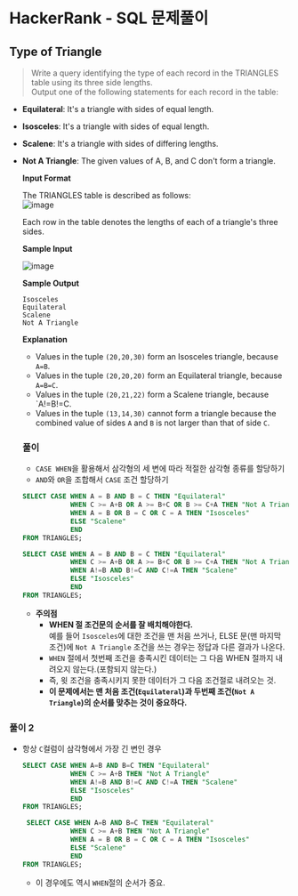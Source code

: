 # HackerRank - SQL 문제풀이

## Type of Triangle
> Write a query identifying the type of each record in the TRIANGLES table using its three side lengths. <br>Output one of the following statements for each record in the table:

- **Equilateral**: It's a triangle with  sides of equal length.
- **Isosceles**: It's a triangle with  sides of equal length.
- **Scalene**: It's a triangle with  sides of differing lengths.
- **Not A Triangle**: The given values of A, B, and C don't form a triangle.

  **Input Format**

    The TRIANGLES table is described as follows:<br>
    ![image](https://user-images.githubusercontent.com/74661937/152646040-35202e2c-9337-4ffb-af0e-89e4e0f17cc0.png)

    Each row in the table denotes the lengths of each of a triangle's three sides.


  **Sample Input**
  
    ![image](https://user-images.githubusercontent.com/74661937/152646068-e2e0c4cc-9122-4183-a961-05399507cf85.png)

  **Sample Output**
    ```
    Isosceles
    Equilateral
    Scalene
    Not A Triangle
    ```
  
  **Explanation**

  - Values in the tuple `(20,20,30)` form an Isosceles triangle, because `A=B`.
  - Values in the tuple `(20,20,20)` form an Equilateral triangle, because `A=B=C`. 
  - Values in the tuple `(20,21,22)` form a Scalene triangle, because `A!=B!=C.
  - Values in the tuple `(13,14,30)` cannot form a triangle because the combined value of sides `A` and `B` is not larger than that of side `C`.




  ### 풀이
  - `CASE WHEN`을 활용해서 삼각형의 세 변에 따라 적절한 삼각형 종류를 할당하기
  - `AND`와 `OR`을 조합해서 `CASE` 조건 할당하기

  ```SQL
  SELECT CASE WHEN A = B AND B = C THEN "Equilateral"
              WHEN C >= A+B OR A >= B+C OR B >= C+A THEN "Not A Triangle" 
              WHEN A = B OR B = C OR C = A THEN "Isosceles"
              ELSE "Scalene"
              END
  FROM TRIANGLES;
  ```
  ```SQL
  SELECT CASE WHEN A = B AND B = C THEN "Equilateral"
              WHEN C >= A+B OR A >= B+C OR B >= C+A THEN "Not A Triangle" 
              WHEN A!=B AND B!=C AND C!=A THEN "Scalene"
              ELSE "Isosceles"
              END
  FROM TRIANGLES;
  ```
  
  
  - **주의점**
    - **WHEN 절 조건문의 순서를 잘 배치해야한다.** <br> 예를 들어 `Isosceles`에 대한 조건을 맨 처음 쓰거나, ELSE 문(맨 마지막 조건)에 `Not A Triangle` 조건을 쓰는 경우는 정답과 다른 결과가 나온다.
    - `WHEN` 절에서 첫번째 조건을 충족시킨 데이터는 그 다음 WHEN 절까지 내려오지 않는다.(포함되지 않는다.)
    - 즉, 윗 조건을 충족시키지 못한 데이터가 그 다음 조건절로 내려오는 것. 
    - **이 문제에서는 맨 처음 조건(`Equilateral`)과 두번째 조건(`Not A Triangle`)의 순서를 맞추는 것이 중요하다.**

### 풀이 2 
- 항상 `C`컬럼이 삼각형에서 가장 긴 변인 경우

  ```sql
  SELECT CASE WHEN A=B AND B=C THEN "Equilateral"
              WHEN C >= A+B THEN "Not A Triangle" 
              WHEN A!=B AND B!=C AND C!=A THEN "Scalene"
              ELSE "Isosceles"
              END
  FROM TRIANGLES;
  ```
  
  ```SQL
   SELECT CASE WHEN A=B AND B=C THEN "Equilateral"
              WHEN C >= A+B THEN "Not A Triangle" 
              WHEN A = B OR B = C OR C = A THEN "Isosceles"
              ELSE "Scalene"
              END
  FROM TRIANGLES;
  ```
  
  - 이 경우에도 역시 `WHEN`절의 순서가 중요.









